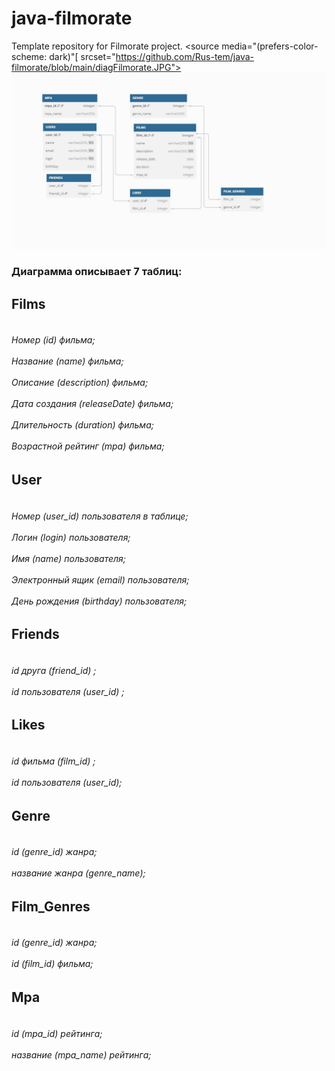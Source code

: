 # java-filmorate

Template repository for Filmorate project.
<picture>
 <source media="(prefers-color-scheme: dark)"[ srcset="https://github.com/Rus-tem/java-filmorate/blob/main/diagFilmorate.JPG">
 <source media="(prefers-color-scheme: light)" srcset="https://github.com/Rus-tem/java-filmorate/blob/main/diagFilmorate.JPG">
 <img alt="YOUR-ALT-TEXT" src="https://github.com/Rus-tem/java-filmorate/blob/main/diagFilmorate.JPG">
</picture>
<H3> Диаграмма описывает 7 таблиц: </H3>
<h2>Films</h2>
 <H6>
<br> Номер (id) фильма; </br> 
<br> Название (name) фильма; </br> 
<br>  Описание (description) фильма; </br> 
<br>  Дата создания (releaseDate) фильма; </br> 
<br>  Длительность (duration) фильма; </br> 
<br>  Возрастной рейтинг (mpa) фильма; </br> 
</H6>
 <h2>User</h2>
 <H6>
<br>  Номер (user_id) пользователя в таблице; </br> 
<br>  Логин (login) пользователя; </br> 
<br>  Имя (name) пользователя; </br> 
<br>  Электронный ящик (email) пользователя; </br> 
<br>  День рождения (birthday) пользователя; </br> 
</H6>
 <h2>Friends</h2>
 <H6>
<br>  id друга (friend_id) ; </br> 
<br>  id пользователя (user_id) ; </br> 
</H6>
 <h2>Likes</h2>
 <H6>
<br>  id фильма (film_id) ; </br> 
<br>  id пользователя (user_id); </br> 
</H6>
 <h2>Genre</h2>
 <H6>
<br>  id (genre_id) жанра; </br> 
<br>  название жанра (genre_name); </br> 
</H6>
 <h2>Film_Genres</h2>
 <H6>
<br>  id (genre_id) жанра; </br> 
<br>  id (film_id) фильма; </br> 
</H6>
 <h2>Mpa</h2>
 <H6>
<br>  id (mpa_id) рейтинга; </br> 
<br>  название (mpa_name) рейтинга; </br> 
</H6>